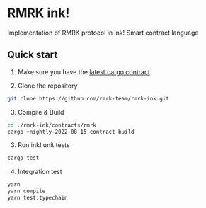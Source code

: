 # RMRK ink!

Implementation of RMRK protocol in ink! Smart contract language


## Quick start

1. Make sure you have the [latest cargo contract](https://crates.io/crates/cargo-contract)


2. Clone the repository

```sh
git clone https://github.com/rmrk-team/rmrk-ink.git
```

3. Compile & Build

```sh
cd ./rmrk-ink/contracts/rmrk
cargo +nightly-2022-08-15 contract build
```

3. Run ink! unit tests

```sh
cargo test
```

4. Integration test
```sh
yarn
yarn compile
yarn test:typechain
````

